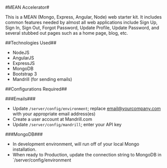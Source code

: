 #MEAN Accelerator#

This is a MEAN (Mongo, Express, Angular, Node) web starter kit. It includes common features needed by almost all web applications include Sign Up, Sign In, Sign Out, Forgot Password, Update Profile, Update Password, and several stubbed out pages such as a home page, blog, etc.

##Technologies Used##

* NodeJS
* AngularJS
* ExpressJS
* MongoDB
* Bootstrap 3
* Mandrill (for sending emails)

##Configurations Required##

###Emails###

  * Update `/server/config/environment`; replace email@yourcompany.com with your appropriate email address(es)
  * Create a user account at Mandrill.com
  * Update `/server/config/mandrill`; enter your API key

###MongoDB###

  * In development environment, will run off of your local Mongo installation.
  * When ready to Production, update the connection string to MongoDB in `/server/config/environment
